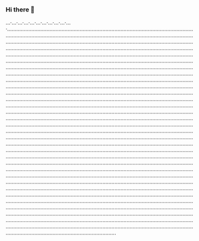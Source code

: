 ### Hi there 👋

…·…·…·…·…·…·…·…·…·…·…·........................................................................................................................................................................................................................................................................................................................................................................................................................................................................................................................................................................................................................................................................................................................................................................................................................................................................................................................................................................................................................................................................................................................................................................................................................................................................................................................................................................................................................................................................................................................................................................................................................................................................................................................................................................................................................................................................................................................................................................................................................................................................................................................................................................................................................................................................................................................................................................................................................................................................................................................................................................................................................................................................................................................................................................................................................................................................................................................................................................................................................................................................................................................................................................................................................................................................................................................................................................................................................................................................................................................................................................................................................................................................................................................................................................................................................................................................................................................................................................................................................................................................................................................................................................................................